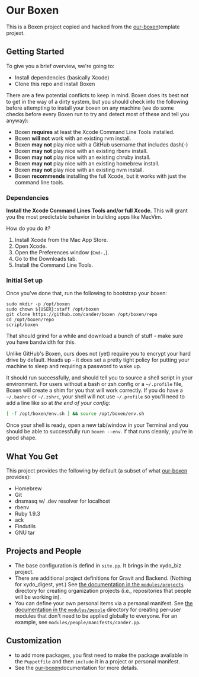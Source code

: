 # Our Boxen

This is a Boxen project copied and hacked from the
[our-boxen](https://github.com/boxen/our-boxen)template projext.


## Getting Started

To give you a brief overview, we're going to:

* Install dependencies (basically Xcode)
* Clone this repo and install Boxen

There are a few potential conflicts to keep in mind.
Boxen does its best not to get in the way of a dirty system,
but you should check into the following before attempting to install your
boxen on any machine (we do some checks before every Boxen run to try
and detect most of these and tell you anyway):

* Boxen __requires__ at least the Xcode Command Line Tools installed.
* Boxen __will not__ work with an existing rvm install.
* Boxen __may not__ play nice with a GitHub username that includes dash(-)
* Boxen __may not__ play nice with an existing rbenv install.
* Boxen __may not__ play nice with an existing chruby install.
* Boxen __may not__ play nice with an existing homebrew install.
* Boxen __may not__ play nice with an existing nvm install.
* Boxen __recommends__ installing the full Xcode, but it works with just the command line tools.

### Dependencies

**Install the Xcode Command Lines Tools and/or full Xcode.**
This will grant you the most predictable behavior in building apps like
MacVim.

How do you do it?

1. Install Xcode from the Mac App Store.
1. Open Xcode.
1. Open the Preferences window (`Cmd-,`).
1. Go to the Downloads tab.
1. Install the Command Line Tools.

### Initial Set up


Once you've done that, run the following to bootstrap
your boxen:

```
sudo mkdir -p /opt/boxen
sudo chown ${USER}:staff /opt/boxen
git clone https://github.com/cander/boxen /opt/boxen/repo
cd /opt/boxen/repo
script/boxen
```
That should grind for a while and download a bunch of stuff - make sure you have bandwidth for this.

Unlike GitHub's Boxen, ours does not (yet) require you to encrypt your hard 
drive by default.  Heads up - it does set a pretty tight policy for putting 
your machine to sleep and requiring a password to wake up.


It should run successfully, and should tell you to source a shell script
in your environment.
For users without a bash or zsh config or a `~/.profile` file,
Boxen will create a shim for you that will work correctly.
If you do have a `~/.bashrc` or `~/.zshrc`, your shell will not use
`~/.profile` so you'll need to add a line like so at _the end of your config_:

``` sh
[ -f /opt/boxen/env.sh ] && source /opt/boxen/env.sh
```

Once your shell is ready, open a new tab/window in your Terminal
and you should be able to successfully run `boxen --env`.
If that runs cleanly, you're in good shape.

## What You Get

This project provides the following by default (a subset of what [our-boxen](https://github.com/boxen/our-boxen)
provides):

* Homebrew
* Git
* dnsmasq w/ .dev resolver for localhost
* rbenv
* Ruby 1.9.3
* ack
* Findutils
* GNU tar

## Projects and People

* The base configuration is defind in `site.pp`. It brings in the xydo_biz project.
* There are additional project definitions for Gravit and Backend.  (Nothing
for xydo_digest, yet.) See [the documentation in the
`modules/projects`](modules/projects/README.md)
directory for creating organization projects (i.e., repositories that people
will be working in).
* You can define your own personal items via a personal manifest. See [the documentation in the
`modules/people`](modules/people/README.md)
directory for creating per-user modules that don't need to be applied
globally to everyone. For an example, see
`modules/people/manifests/cander.pp`.

## Customization
* to add more packages, you first need to make the package available 
in the `Puppetfile` and then `include` it in a project or personal manifest.
* See the [our-boxen](https://github.com/boxen/our-boxen)documentation for more details.


